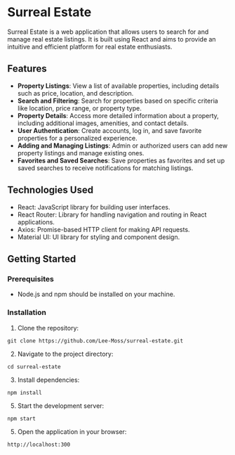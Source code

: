 

# Surreal Estate

Surreal Estate is a web application that allows users to search for and manage real estate listings. It is built using React and aims to provide an intuitive and efficient platform for real estate enthusiasts.

## Features

- **Property Listings**: View a list of available properties, including details such as price, location, and description.
- **Search and Filtering**: Search for properties based on specific criteria like location, price range, or property type.
- **Property Details**: Access more detailed information about a property, including additional images, amenities, and contact details.
- **User Authentication**: Create accounts, log in, and save favorite properties for a personalized experience.
- **Adding and Managing Listings**: Admin or authorized users can add new property listings and manage existing ones.
- **Favorites and Saved Searches**: Save properties as favorites and set up saved searches to receive notifications for matching listings.

## Technologies Used

- React: JavaScript library for building user interfaces.
- React Router: Library for handling navigation and routing in React applications.
- Axios: Promise-based HTTP client for making API requests.
- Material UI: UI library for styling and component design.

## Getting Started

### Prerequisites

- Node.js and npm should be installed on your machine.

### Installation

1. Clone the repository:

``` git clone https://github.com/Lee-Moss/surreal-estate.git ```

2. Navigate to the project directory:

``` cd surreal-estate ```

 3. Install dependencies:

``` npm install ```
    
 5. Start the development server:
 
``` npm start ```
 
  5. Open the application in your browser:

``` http://localhost:300 ```


